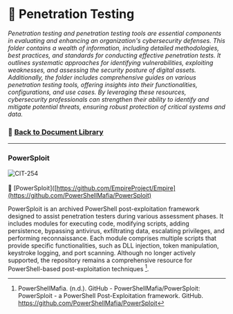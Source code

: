 # 📁 Penetration Testing
*Penetration testing and penetration testing tools are essential components in evaluating and enhancing an organization's cybersecurity defenses. This folder contains a wealth of information, including detailed methodologies, best practices, and standards for conducting effective penetration tests. It outlines systematic approaches for identifying vulnerabilities, exploiting weaknesses, and assessing the security posture of digital assets. Additionally, the folder includes comprehensive guides on various penetration testing tools, offering insights into their functionalities, configurations, and use cases. By leveraging these resources, cybersecurity professionals can strengthen their ability to identify and mitigate potential threats, ensuring robust protection of critical systems and data.*

### 📁 [Back to Document Library](../../Document%20Library/Document%20Library.md#penetration-testing)

---
### PowerSploit
![CIT-254](https://img.shields.io/badge/254-CIT?style=plastic&logo=Educative&logoColor=white&color=B833FF)
<br/><br/>
:link: [PowerSploit]([https://github.com/EmpireProject/Empire](https://github.com/PowerShellMafia/PowerSploit)<br/>

PowerSploit is an archived PowerShell post-exploitation framework designed to assist penetration testers during various assessment phases. It includes modules for executing code, modifying scripts, adding persistence, bypassing antivirus, exfiltrating data, escalating privileges, and performing reconnaissance. Each module comprises multiple scripts that provide specific functionalities, such as DLL injection, token manipulation, keystroke logging, and port scanning. Although no longer actively supported, the repository remains a comprehensive resource for PowerShell-based post-exploitation techniques [^1].

[^1]: PowerShellMafia. (n.d.). GitHub - PowerShellMafia/PowerSploit: PowerSploit - a PowerShell Post-Exploitation framework. GitHub. https://github.com/PowerShellMafia/PowerSploit

